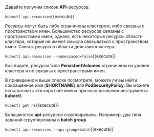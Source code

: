 Давайте получим список **API**-ресурсов.

`kubectl api-resources`{{execute}}

Ресурсы могут быть либо ограничены кластером, либо связаны с пространством имен. Большинство ресурсов связаны с пространствами имен, однако, есть некоторые ресурсы области кластера, которые не имеют смысла связываться с пространством имен. Список ресурсов области действия кластера.

`kubectl api-resources --namespaced=false`{{execute}}

Как видите, ресурсы типа **PersistentVolumes** ограничены на уровне кластера и не связаны с пространствами имен.

В приведенном выше списке посмотрите, можете ли вы найти сокращенное имя (**SHORTNAME**) для **PodSecurityPolicy**. Вы можете использовать эти короткие имена при использовании инструмента **kubectl**.

`kubectl get ns`{{execute}}

Большинство **api**-ресурсов сгруппированы. Например, два типа заданий сгруппированы в **batch group**

`kubectl api-resources --api-group=batch`{{execute}}
